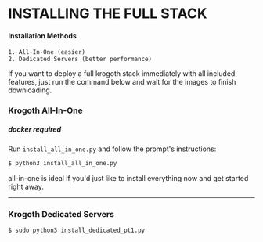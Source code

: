 # INSTALLING THE FULL STACK 

#### Installation Methods
    1. All-In-One (easier)
    2. Dedicated Servers (better performance)

If you want to deploy a full krogoth stack immediately with all included features,
just run the command below and wait for the images to finish downloading. 

### Krogoth All-In-One
##### docker required

Run `install_all_in_one.py` and follow the prompt's instructions:
```bash
$ python3 install_all_in_one.py
```

all-in-one is ideal if you'd just like to install everything now and get 
started right away.

____

### Krogoth Dedicated Servers

```bash
$ sudo python3 install_dedicated_pt1.py
```

